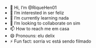 - 👋 Hi, I’m @RiqueHen01
- 👀 I’m interested in ser feliz
- 🌱 I’m currently learning nada
- 💞️ I’m looking to collaborate on sim
- 📫 How to reach me em casa
- 😄 Pronouns: elu delix
- ⚡ Fun fact: sorria vc está sendo filmado

<!---
RiqueHen01/RiqueHen01 is a ✨ special ✨ repository because its `README.md` (this file) appears on your GitHub profile.
You can click the Preview link to take a look at your changes.
--->
